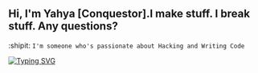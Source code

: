## Hi, I'm Yahya [Conquestor].I make stuff. I break stuff. Any questions?


:shipit: ```I'm someone who's passionate about Hacking and Writing Code``` 




<a href="https://git.io/typing-svg"><img src="https://readme-typing-svg.demolab.com?font=Fira+Code&pause=1000&color=D8F7A8&center=true&width=435&lines=%23python3+conquestor.py+--aggrasive" alt="Typing SVG" /></a>
